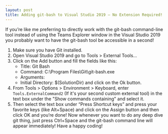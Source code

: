 ```yaml
---
layout: post
title: Adding git-bash to Visual Studio 2019 — No Extension Required!
---
```


If you’re like me preferring to directly work with the git-bash command-line tool instead of using the Teams Explorer window in the Visual Studio 2019 you probably want to have the git-bash tool be accessible in a second!

1. Make sure you have Git installed.
2. Open Visual Studio 2019 and go to Tools > External Tools…
3. Click on the Add button and fill the fields like this:
    * Title: Git Bash
    * Command: C:\Program Files\Git\git-bash.exe
    * Arguments:
    * Initial Directory: $(SolutionDir) and click on the Ok button.
4. From Tools > Options > Environment > Keyboard, enter `Tools.ExternalCommand2` (If it's your second custom external tool) in the text box under the "Show commands containing" and select it.
5. Then select the text box under “Press Shortcut keys” and press your favorite keys (like Alt+Space) and click on the Assign button and then click OK and you’re done!
Now whenever you want to do any deep dive git thing, just press Ctrl+Space and the git-bash command line will appear immediately!
Have a happy coding!
